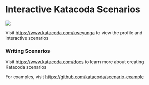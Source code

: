 # Interactive Katacoda Scenarios

[![](http://shields.katacoda.com/katacoda/kweyunga/count.svg)](https://www.katacoda.com/kweyunga "Get your profile on Katacoda.com")

Visit https://www.katacoda.com/kweyunga to view the profile and interactive scenarios

### Writing Scenarios
Visit https://www.katacoda.com/docs to learn more about creating Katacoda scenarios

For examples, visit https://github.com/katacoda/scenario-example
